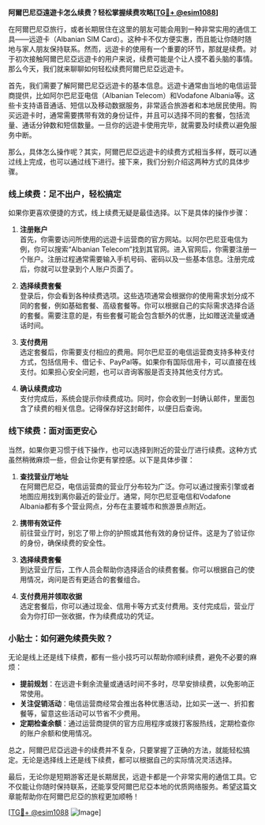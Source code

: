 **阿爾巴尼亞遠遊卡怎么续费？轻松掌握续费攻略[[TG💪+ @esim1088](https://t.me/s/esim1088)]**

在阿爾巴尼亞旅行，或者长期居住在这里的朋友可能会用到一种非常实用的通信工具——远遊卡（Albanian SIM Card）。这种卡不仅方便实惠，而且能让你随时随地与家人朋友保持联系。然而，远遊卡的使用有一个重要的环节，那就是续费。对于初次接触阿爾巴尼亞远遊卡的用户来说，续费可能是个让人摸不着头脑的事情。那么今天，我们就来聊聊如何轻松续费阿爾巴尼亞远遊卡。

首先，我们需要了解阿爾巴尼亞远遊卡的基本信息。远遊卡通常由当地的电信运营商提供，比如阿尔巴尼亚电信（Albanian Telecom）和Vodafone Albania等。这些卡支持语音通话、短信以及移动数据服务，非常适合旅游者和本地居民使用。购买远遊卡时，通常需要携带有效的身份证件，并且可以选择不同的套餐，包括流量、通话分钟数和短信数量。一旦你的远遊卡使用完毕，就需要及时续费以避免服务中断。

那么，具体怎么操作呢？其实，阿爾巴尼亞远遊卡的续费方式相当多样，既可以通过线上完成，也可以通过线下进行。接下来，我们分别介绍这两种方式的具体步骤。

### 线上续费：足不出户，轻松搞定

如果你更喜欢便捷的方式，线上续费无疑是最佳选择。以下是具体的操作步骤：

1. **注册账户**  
   首先，你需要访问所使用的远遊卡运营商的官方网站。以阿尔巴尼亚电信为例，你可以搜索“Albanian Telecom”找到其官网。进入官网后，你需要注册一个账户。注册过程通常需要输入手机号码、密码以及一些基本信息。注册完成后，你就可以登录到个人账户页面了。

2. **选择续费套餐**  
   登录后，你会看到各种续费选项。这些选项通常会根据你的使用需求划分成不同的套餐，例如基础套餐、高级套餐等。你可以根据自己的实际需求选择合适的套餐。需要注意的是，有些套餐可能会包含额外的优惠，比如赠送流量或通话时间。

3. **支付费用**  
   选定套餐后，你需要支付相应的费用。阿尔巴尼亚的电信运营商支持多种支付方式，包括信用卡、借记卡、PayPal等。如果你有国际信用卡，可以直接在线支付。如果担心安全问题，也可以咨询客服是否支持其他支付方式。

4. **确认续费成功**  
   支付完成后，系统会提示你续费成功。同时，你会收到一封确认邮件，里面包含了续费的相关信息。记得保存好这封邮件，以便日后查询。

### 线下续费：面对面更安心

当然，如果你更习惯于线下操作，也可以选择到附近的营业厅进行续费。这种方式虽然稍微麻烦一些，但会让你更有掌控感。以下是具体步骤：

1. **查找营业厅地址**  
   在阿爾巴尼亞，电信运营商的营业厅分布较为广泛。你可以通过搜索引擎或者地图应用找到离你最近的营业厅。通常，阿尔巴尼亚电信和Vodafone Albania都有多个营业网点，分布在主要城市和旅游景点附近。

2. **携带有效证件**  
   前往营业厅时，别忘了带上你的护照或其他有效的身份证件。这是为了验证你的身份，确保续费的安全性。

3. **选择续费套餐**  
   到达营业厅后，工作人员会帮助你选择适合的续费套餐。你可以根据自己的使用情况，询问是否有更适合的套餐组合。

4. **支付费用并领取收据**  
   选定套餐后，你可以通过现金、信用卡等方式支付费用。支付完成后，营业厅会为你打印一张收据，作为续费成功的凭证。

### 小贴士：如何避免续费失败？

无论是线上还是线下续费，都有一些小技巧可以帮助你顺利续费，避免不必要的麻烦：

- **提前规划**：在远遊卡剩余流量或通话时间不多时，尽早安排续费，以免影响正常使用。
- **关注促销活动**：电信运营商经常会推出各种优惠活动，比如买一送一、折扣套餐等，留意这些活动可以节省不少费用。
- **定期检查余额**：通过运营商提供的官方应用程序或拨打客服热线，定期检查你的账户余额和使用情况。

总之，阿爾巴尼亞远遊卡的续费并不复杂，只要掌握了正确的方法，就能轻松搞定。无论是选择线上还是线下续费，都可以根据自己的实际情况灵活选择。

最后，无论你是短期游客还是长期居民，远遊卡都是一个非常实用的通信工具。它不仅能让你随时保持联系，还能享受阿爾巴尼亞本地的优质网络服务。希望这篇文章能帮助你在阿爾巴尼亞的旅程更加顺畅！

[[TG💪+ @esim1088](https://t.me/s/esim1088) ![Image](https://i.postimg.cc/4NQfJmqS/Snipaste-2025-05-13-00-14-12.png)]